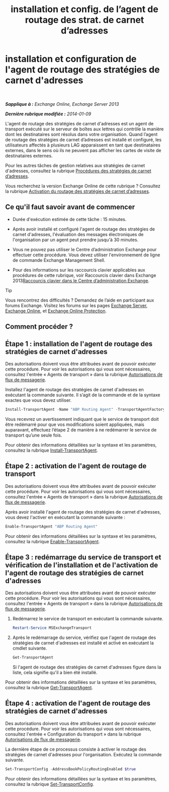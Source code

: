 ﻿---
title: 'installation et config. de l’agent de routage des strat. de carnet d’adresses'
TOCTitle: installation et configuration de l'agent de routage des stratégies de carnet d'adresses
ms:assetid: 20e8a43d-4508-4388-a2c9-aa3073593cc2
ms:mtpsurl: https://technet.microsoft.com/fr-fr/library/JJ907308(v=EXCHG.150)
ms:contentKeyID: 51407164
ms.date: 04/24/2018
mtps_version: v=EXCHG.150
ms.translationtype: HT
---

# installation et configuration de l'agent de routage des stratégies de carnet d'adresses

 

_**Sapplique à :** Exchange Online, Exchange Server 2013_

_**Dernière rubrique modifiée :** 2014-01-09_

L'agent de routage des stratégies de carnet d'adresses est un agent de transport exécuté sur le serveur de boîtes aux lettres qui contrôle la manière dont les destinataires sont résolus dans votre organisation. Quand l’agent de routage des stratégies de carnet d’adresses est installé et configuré, les utilisateurs affectés à plusieurs LAG apparaissent en tant que destinataires externes, dans le sens où ils ne peuvent pas afficher les cartes de visite de destinataires externes.

Pour les autres tâches de gestion relatives aux stratégies de carnet d'adresses, consultez la rubrique [Procédures des stratégies de carnet d’adresses](address-book-policy-procedures-exchange-2013-help.md).

Vous recherchez la version Exchange Online de cette rubrique ? Consultez la rubrique [Activation du routage des stratégies de carnet d’adresses](https://technet.microsoft.com/fr-fr/library/jj891095\(v=exchg.150\)).

## Ce qu'il faut savoir avant de commencer

  - Durée d'exécution estimée de cette tâche : 15 minutes.

  - Après avoir installé et configuré l'agent de routage des stratégies de carnet d'adresses, l'évaluation des messages électroniques de l'organisation par un agent peut prendre jusqu'à 30 minutes.

  - Vous ne pouvez pas utiliser le Centre d’administration Exchange pour effectuer cette procédure. Vous devez utiliser l'environnement de ligne de commande Exchange Management Shell.

  - Pour des informations sur les raccourcis clavier applicables aux procédures de cette rubrique, voir Raccourcis clavier dans Exchange 2013[Raccourcis clavier dans le Centre d’administration Exchange](keyboard-shortcuts-in-the-exchange-admin-center-exchange-online-protection-help.md).

> [!TIP]
> Vous rencontrez des difficultés ? Demandez de l’aide en participant aux forums Exchange. Visitez les forums sur les pages <a href="https://go.microsoft.com/fwlink/p/?linkid=60612">Exchange Server</a>, <a href="https://go.microsoft.com/fwlink/p/?linkid=267542">Exchange Online</a>, et <a href="https://go.microsoft.com/fwlink/p/?linkid=285351">Exchange Online Protection</a>.


## Comment procéder ?

## Étape 1 : installation de l'agent de routage des stratégies de carnet d'adresses

Des autorisations doivent vous être attribuées avant de pouvoir exécuter cette procédure. Pour voir les autorisations qui vous sont nécessaires, consultez l'entrée « Agents de transport » dans la rubrique [Autorisations de flux de messagerie](mail-flow-permissions-exchange-2013-help.md).

Installez l'agent de routage des stratégies de carnet d'adresses en exécutant la commande suivante. Il s’agit de la commande et de la syntaxe exactes que vous devez utiliser.

```powershell
Install-TransportAgent -Name "ABP Routing Agent" -TransportAgentFactory "Microsoft.Exchange.Transport.Agent.AddressBookPolicyRoutingAgent.AddressBookPolicyRoutingAgentFactory" -AssemblyPath $env:ExchangeInstallPath\TransportRoles\agents\AddressBookPolicyRoutingAgent\Microsoft.Exchange.Transport.Agent.AddressBookPolicyRoutingAgent.dll
```

Vous recevrez un avertissement indiquant que le service de transport doit être redémarré pour que vos modifications soient appliquées, mais auparavant, effectuez l’étape 2 de manière à ne redémarrer le service de transport qu’une seule fois.

Pour obtenir des informations détaillées sur la syntaxe et les paramètres, consultez la rubrique [Install-TransportAgent](https://technet.microsoft.com/fr-fr/library/aa997998\(v=exchg.150\)).

## Étape 2 : activation de l'agent de routage de transport

Des autorisations doivent vous être attribuées avant de pouvoir exécuter cette procédure. Pour voir les autorisations qui vous sont nécessaires, consultez l'entrée « Agents de transport » dans la rubrique [Autorisations de flux de messagerie](mail-flow-permissions-exchange-2013-help.md).

Après avoir installé l'agent de routage des stratégies de carnet d'adresses, vous devez l'activer en exécutant la commande suivante :

```powershell
Enable-TransportAgent "ABP Routing Agent"
```

Pour obtenir des informations détaillées sur la syntaxe et les paramètres, consultez la rubrique [Enable-TransportAgent](https://technet.microsoft.com/fr-fr/library/bb124921\(v=exchg.150\)).

## Étape 3 : redémarrage du service de transport et vérification de l'installation et de l'activation de l'agent de routage des stratégies de carnet d'adresses

Des autorisations doivent vous être attribuées avant de pouvoir exécuter cette procédure. Pour voir les autorisations qui vous sont nécessaires, consultez l'entrée « Agents de transport » dans la rubrique [Autorisations de flux de messagerie](mail-flow-permissions-exchange-2013-help.md).

1.  Redémarrez le service de transport en exécutant la commande suivante.
    
    ```powershell
    Restart-Service MSExchangeTransport
    ```

2.  Après le redémarrage du service, vérifiez que l'agent de routage des stratégies de carnet d'adresses est installé et activé en exécutant la cmdlet suivante.
    
    ```powershell
    Get-TransportAgent
    ```
    
    Si l'agent de routage des stratégies de carnet d'adresses figure dans la liste, cela signifie qu'il a bien été installé.

Pour obtenir des informations détaillées sur la syntaxe et les paramètres, consultez la rubrique [Get-TransportAgent](https://technet.microsoft.com/fr-fr/library/bb123536\(v=exchg.150\)).

## Étape 4 : activation de l'agent de routage des stratégies de carnet d'adresses

Des autorisations doivent vous être attribuées avant de pouvoir exécuter cette procédure. Pour voir les autorisations qui vous sont nécessaires, consultez l'entrée « Configuration du transport » dans la rubrique [Autorisations de flux de messagerie](mail-flow-permissions-exchange-2013-help.md).

La dernière étape de ce processus consiste à activer le routage des stratégies de carnet d'adresses pour l'organisation. Exécutez la commande suivante.

```powershell
Set-TransportConfig -AddressBookPolicyRoutingEnabled $true
```

Pour obtenir des informations détaillées sur la syntaxe et les paramètres, consultez la rubrique [Set-TransportConfig](https://technet.microsoft.com/fr-fr/library/bb124151\(v=exchg.150\)).

